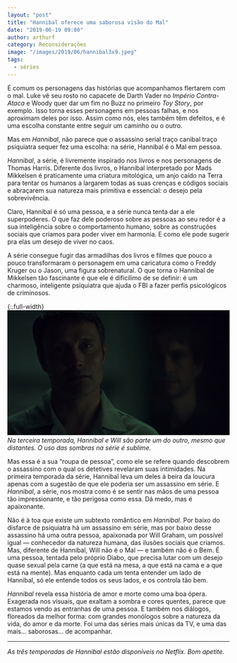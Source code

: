 ```yaml
---
layout: "post"
title: "Hannibal oferece uma saborosa visão do Mal"
date: "2019-06-19 09:00"
author: arthurf
category: Reconsiderações
image: "/images/2019/06/hannibal3x9.jpeg"
tags:
  - séries
---
```


É comum os personagens das histórias que acompanhamos flertarem com o mal. Luke vê seu rosto no capacete de Darth Vader no _Império Contra-Ataca_ e Woody quer dar um fim no Buzz no primeiro _Toy Story_, por exemplo. Isso torna esses personagens em pessoas falhas, e nos aproximam deles por isso. Assim como nós, eles também têm defeitos, e é uma escolha constante entre seguir um caminho ou o outro.

Mas em _Hannibal_, não parece que o assassino serial traço canibal traço psiquiatra sequer fez uma escolha: na série, Hannibal é o Mal em pessoa.

_Hannibal_, a série, é livremente inspirado nos livros e nos personagens de Thomas Harris. Diferente dos livros, o Hannibal interpretado por Mads Mikkelsen é praticamente uma criatura mitológica, um anjo caído na Terra para tentar os humanos a largarem todas as suas crenças e códigos sociais e abraçarem sua natureza mais primitiva e essencial: o desejo pela sobrevivência.

Claro, Hannibal é só uma pessoa, e a série nunca tenta dar a ele superpoderes. O que faz dele poderoso sobre as pessoas ao seu redor é a sua inteligência sobre o comportamento humano, sobre as construções sociais que criamos para poder viver em harmonia. E como ele pode sugerir pra elas um desejo de viver no caos.

A série consegue fugir das armadilhas dos livros e filmes que pouco a pouco transformaram o personagem em uma caricatura como o Freddy Kruger ou o Jason, uma figura sobrenatural. O que torna o Hannibal de Mikkelsen tão fascinante é que ele é dificílimo de se definir: é um charmoso, inteligente psiquiatra que ajuda o FBI a fazer perfis psicológicos de criminosos.

{:.full-width}
![Hannibal (Madds Mikkelsen) encara Will Graham através de sua prisão de vidro. O reflexo do rosto de Will Graham aparece nas sombras.](/images/2019/06/hannibal391.jpg)
_Na terceira temporada, Hannibal e Will são parte um do outro, mesmo que distantes. O uso das sombras na série é sublime._

Mas essa é a sua “roupa de pessoa”, como ele se refere quando descobrem o assassino com o qual os detetives revelaram suas intimidades. Na primeira temporada da série, Hannibal leva um deles à beira da loucura apenas com a sugestão de que ele poderia ser um assassino em série. E _Hannibal_, a série, nos mostra como é se sentir nas mãos de uma pessoa tão impressionante, e tão perigosa como essa. Dá medo, mas é apaixonante.

Não é à toa que existe um subtexto romântico em _Hannibal_. Por baixo do disfarce de psiquiatra há um assassino em série, mas por baixo desse assassino há uma outra pessoa, apaixonada por Will Graham, um possível igual — conhecedor da natureza humana, das ilusões sociais que criamos. Mas, diferente de Hannibal, Will não é o Mal — e também não é o Bem. É uma pessoa, tentada pelo próprio Diabo, que precisa lutar com um desejo quase sexual pela carne (a que está na mesa, a que está na cama e a que está na mente). Mas enquanto cada um tenta entender um lado de Hannibal, só ele entende todos os seus lados, e os controla tão bem.

_Hannibal_ revela essa história de amor e morte como uma boa ópera. Exagerada nos visuais, que exaltam a sombra e cores quentes, parece que estamos vendo as entranhas de uma pessoa. E também nos diálogos, floreados da melhor forma: com grandes monólogos sobre a natureza da vida, do amor e da morte. Foi uma das séries mais únicas da TV, e uma das mais… saborosas… de acompanhar.

---

_As três temporadas de Hannibal estão disponíveis no Netflix. Bom apetite._
